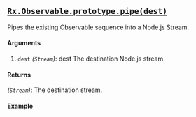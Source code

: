 ## [`Rx.Observable.prototype.pipe(dest)`](https://github.com/Reactive-Extensions/RxJS/blob/master/src/core/linq/observable/pipe.js)

Pipes the existing Observable sequence into a Node.js Stream.

#### Arguments
1. `dest` *(`Stream`)*: dest The destination Node.js stream.
 
#### Returns
*(`Stream`)*: The destination stream.

#### Example